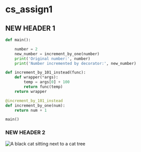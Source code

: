 # cs_assign1

## NEW HEADER 1
```python
def main():

    number = 2
    new_number = increment_by_one(number)
    print('Original number:', number)
    print('Number incremented by decorator:', new_number)

def increment_by_101_instead(func):
    def wrapper(*args):
        temp = args[0] + 100
        return func(temp)
    return wrapper

@increment_by_101_instead
def increment_by_one(num):
    return num + 1

main()
```

### NEW HEADER 2
![A black cat sitting next to a cat tree](https://github.com/user-attachments/assets/27c416a9-3299-4f80-a0d2-08d68ef0f438)

